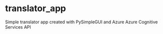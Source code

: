 # translator_app
Simple translator app created with PySimpleGUI and Azure Azure Cognitive Services API
